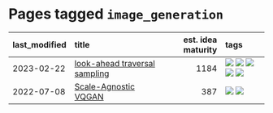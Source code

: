 # Pages tagged `image_generation`

|last_modified|title|est. idea maturity|tags
|:---|:---|---:|:---|
|2023-02-22|[look-ahead traversal sampling](../look-ahead-traversal-sampling.md)|1184|[![](https://img.shields.io/badge/tag-MCMC-83cbca)](../tags/MCMC.md) [![](https://img.shields.io/badge/tag-animation-dc62b7)](../tags/animation.md) [![](https://img.shields.io/badge/tag-control-e33481)](../tags/control.md) [![](https://img.shields.io/badge/tag-experimental-4a3565)](../tags/experimental.md) [![](https://img.shields.io/badge/tag-image_generation-c92725)](../tags/image_generation.md)|
|2022-07-08|[Scale-Agnostic VQGAN](../scale-agnostic_VQGAN.md)|387|[![](https://img.shields.io/badge/tag-experimental-4a3565)](../tags/experimental.md) [![](https://img.shields.io/badge/tag-image_generation-c92725)](../tags/image_generation.md)|